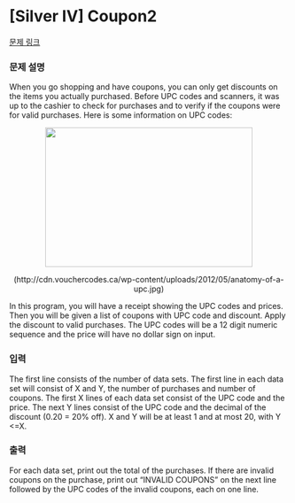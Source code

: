 # [Silver IV] Coupon2

[문제 링크](https://www.acmicpc.net/problem/10184) 

### 문제 설명

<p>When you go shopping and have coupons, you can only get discounts on the items you actually purchased. Before UPC codes and scanners, it was up to the cashier to check for purchases and to verify if the coupons were for valid purchases. Here is some information on UPC codes:</p>

<p style="text-align: center;"><img alt="" src="https://upload.acmicpc.net/355ff6de-6eca-4199-9eae-a70a93cecc6f/-/preview/" style="width: 374px; height: 252px;"></p>

<p style="text-align: center;">(http://cdn.vouchercodes.ca/wp-content/uploads/2012/05/anatomy-of-a-upc.jpg)</p>

<p>In this program, you will have a receipt showing the UPC codes and prices. Then you will be given a list of coupons with UPC code and discount. Apply the discount to valid purchases. The UPC codes will be a 12 digit numeric sequence and the price will have no dollar sign on input.</p>

### 입력 

 <p>The first line consists of the number of data sets. The first line in each data set will consist of X and Y, the number of purchases and number of coupons. The first X lines of each data set consist of the UPC code and the price. The next Y lines consist of the UPC code and the decimal of the discount (0.20 = 20% off). X and Y will be at least 1 and at most 20, with Y <=X.</p>

### 출력 

 <p>For each data set, print out the total of the purchases. If there are invalid coupons on the purchase, print out “INVALID COUPONS” on the next line followed by the UPC codes of the invalid coupons, each on one line.</p>

